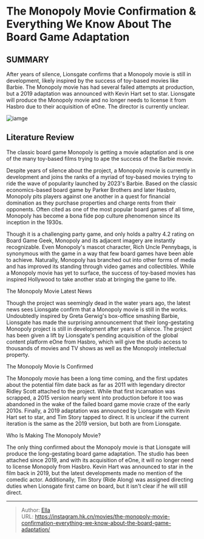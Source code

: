 # The Monopoly Movie Confirmation &amp; Everything We Know About The Board Game Adaptation


## SUMMARY 



  After years of silence, Lionsgate confirms that a Monopoly movie is still in development, likely inspired by the success of toy-based movies like Barbie.   The Monopoly movie has had several failed attempts at production, but a 2019 adaptation was announced with Kevin Hart set to star.   Lionsgate will produce the Monopoly movie and no longer needs to license it from Hasbro due to their acquisition of eOne. The director is currently unclear.  

![iamge](https://static1.srcdn.com/wordpress/wp-content/uploads/2024/01/monopoly-1.jpg)

## Literature Review

The classic board game Monopoly is getting a movie adaptation and is one of the many toy-based films trying to ape the success of the Barbie movie.




Despite years of silence about the project, a Monopoly movie is currently in development and joins the ranks of a myriad of toy-based movies trying to ride the wave of popularity launched by 2023&#39;s Barbie. Based on the classic economics-based board game by Parker Brothers and later Hasbro, Monopoly pits players against one another in a quest for financial domination as they purchase properties and charge rents from their opponents. Often cited as one of the most popular board games of all time, Monopoly has become a bona fide pop culture phenomenon since its inception in the 1930s. 




Though it is a challenging party game, and only holds a paltry 4.2 rating on Board Game Geek, Monopoly and its adjacent imagery are instantly recognizable. Even Monopoly&#39;s mascot character, Rich Uncle Pennybags, is synonymous with the game in a way that few board games have been able to achieve. Naturally, Monopoly has branched out into other forms of media and has improved its standing through video games and collectibles. While a Monopoly movie has yet to surface, the success of toy-based movies has inspired Hollywood to take another stab at bringing the game to life. 


 The Monopoly Movie Latest News 
          

Though the project was seemingly dead in the water years ago, the latest news sees Lionsgate confirm that a Monopoly movie is still in the works. Undoubtedly inspired by Greta Gerwig&#39;s box-office smashing Barbie, Lionsgate has made the surprising announcement that their long-gestating Monopoly project is still in development after years of silence. The project has been given a lift by Lionsgate&#39;s pending acquisition of the global content platform eOne from Hasbro, which will give the studio access to thousands of movies and TV shows as well as the Monopoly intellectual property. 






 The Monopoly Movie Is Confirmed 
          

The Monopoly movie has been a long time coming, and the first updates about the potential film date back as far as 2011 with legendary director Ridley Scott attached to the project. While that first incarnation was scrapped, a 2015 version nearly went into production before it too was abandoned in the wake of the failed board game movie craze of the early 2010s. Finally, a 2019 adaptation was announced by Lionsgate with Kevin Hart set to star, and Tim Story tapped to direct. It is unclear if the current iteration is the same as the 2019 version, but both are from Lionsgate. 



 Who Is Making The Monopoly Movie? 
          




The only thing confirmed about the Monopoly movie is that Lionsgate will produce the long-gestating board game adaptation. The studio has been attached since 2019, and with its acquisition of eOne, it will no longer need to license Monopoly from Hasbro. Kevin Hart was announced to star in the film back in 2019, but the latest developments made no mention of the comedic actor. Additionally, Tim Story (Ride Along) was assigned directing duties when Lionsgate first came on board, but it isn&#39;t clear if he will still direct. 



---

> Author: [Ella](https://instagram.hk.cn/)  
> URL: https://instagram.hk.cn/movies/the-monopoly-movie-confirmation-everything-we-know-about-the-board-game-adaptation/  

